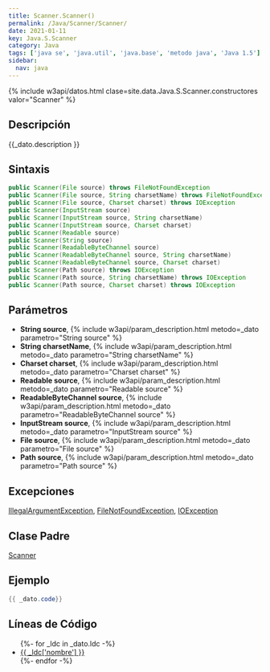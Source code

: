 ```yaml
---
title: Scanner.Scanner()
permalink: /Java/Scanner/Scanner/
date: 2021-01-11
key: Java.S.Scanner
category: Java
tags: ['java se', 'java.util', 'java.base', 'metodo java', 'Java 1.5']
sidebar: 
  nav: java
---
```


{% include w3api/datos.html clase=site.data.Java.S.Scanner.constructores valor="Scanner" %}

## Descripción
{{_dato.description }}

## Sintaxis
~~~java
public Scanner(File source) throws FileNotFoundException
public Scanner(File source, String charsetName) throws FileNotFoundException
public Scanner(File source, Charset charset) throws IOException
public Scanner(InputStream source)
public Scanner(InputStream source, String charsetName)
public Scanner(InputStream source, Charset charset)
public Scanner(Readable source)
public Scanner(String source)
public Scanner(ReadableByteChannel source)
public Scanner(ReadableByteChannel source, String charsetName)
public Scanner(ReadableByteChannel source, Charset charset)
public Scanner(Path source) throws IOException
public Scanner(Path source, String charsetName) throws IOException
public Scanner(Path source, Charset charset) throws IOException
~~~

## Parámetros
* **String source**,  {% include w3api/param_description.html metodo=_dato parametro="String source" %}
* **String charsetName**,  {% include w3api/param_description.html metodo=_dato parametro="String charsetName" %}
* **Charset charset**,  {% include w3api/param_description.html metodo=_dato parametro="Charset charset" %}
* **Readable source**,  {% include w3api/param_description.html metodo=_dato parametro="Readable source" %}
* **ReadableByteChannel source**,  {% include w3api/param_description.html metodo=_dato parametro="ReadableByteChannel source" %}
* **InputStream source**,  {% include w3api/param_description.html metodo=_dato parametro="InputStream source" %}
* **File source**,  {% include w3api/param_description.html metodo=_dato parametro="File source" %}
* **Path source**,  {% include w3api/param_description.html metodo=_dato parametro="Path source" %}

## Excepciones
[IllegalArgumentException](/Java/IllegalArgumentException/), [FileNotFoundException](/Java/FileNotFoundException/), [IOException](/Java/IOException/)

## Clase Padre
[Scanner](/Java/Scanner/)

## Ejemplo
~~~java
{{ _dato.code}}
~~~

## Líneas de Código
<ul>
{%- for _ldc in _dato.ldc -%}
   <li>
       <a href="{{_ldc['url'] }}">{{ _ldc['nombre'] }}</a>
   </li>
{%- endfor -%}
</ul>
